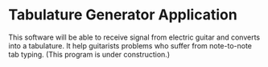 # Tabulature Generator Application
This software will be able to receive signal from electric guitar and converts into a tabulature. 
It help guitarists problems who suffer from note-to-note tab typing.
(This program is under construction.)
